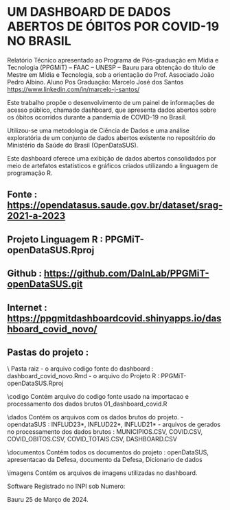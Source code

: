 # UM DASHBOARD DE DADOS ABERTOS DE ÓBITOS POR COVID-19 NO BRASIL
Relatório Técnico apresentado ao Programa de Pós-graduação em Mídia e Tecnologia (PPGMiT) – FAAC – UNESP – Bauru para obtenção do título de Mestre em Mídia e Tecnologia, sob a orientação do Prof. Associado João Pedro Albino. 
Aluno Pos Graduação: Marcelo José dos Santos 
https://www.linkedin.com/in/marcelo-j-santos/

Este trabalho propõe o desenvolvimento de um painel de informações de acesso público, chamado dashboard, que apresenta dados abertos sobre os óbitos ocorridos durante a pandemia de COVID-19 no Brasil. 

Utilizou-se uma metodologia de Ciência de Dados e uma análise exploratória de um conjunto de dados abertos existente no repositório do Ministério da Saúde do Brasil (OpenDataSUS). 

Este dashboard oferece uma exibição de dados abertos consolidados por meio de artefatos estatísticos e gráficos criados utilizando a linguagem de programação R.

## Fonte : https://opendatasus.saude.gov.br/dataset/srag-2021-a-2023
## Projeto Linguagem R : PPGMiT-openDataSUS.Rproj
## Github : https://github.com/DaInLab/PPGMiT-openDataSUS.git
## Internet : https://ppgmitdashboardcovid.shinyapps.io/dashboard_covid_novo/

## Pastas do projeto : 

\    Pasta raiz 
     - o arquivo codigo fonte do dashboard : dashboard_covid_novo.Rmd
     - o arquivo do Projeto R : PPGMiT-openDataSUS.Rproj

\codigo   Contém arquivo do codigo fonte usado na importacao e processamento dos dados brutos 
          01_dashboard_covid.R 

\dados   Contém os arquivos com os dados brutos do projeto.
         - opendataSUS : INFLUD23*, INFLUD22*, INFLUD21*
         - arquivos de gerados no processamento dos dados brutos : MUNICIPIOS.CSV, COVID.CSV, COVID_OBITOS.CSV, COVID_TOTAIS.CSV, DASHBOARD.CSV

\documentos  Contém todos os documentos do projeto : openDataSUS, apresentacao da Defesa, documento da Defesa, Dicionario de dados

\imagens  Contém os arquivos de imagens utilizadas no dashboard.
          
Software Registrado no INPI sob Numero: 

Bauru 25 de Março de 2024.

